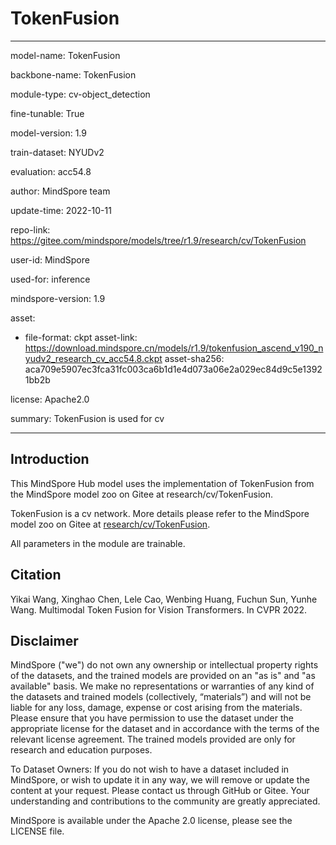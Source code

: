 # TokenFusion

---

model-name: TokenFusion

backbone-name: TokenFusion

module-type: cv-object_detection

fine-tunable: True

model-version: 1.9

train-dataset: NYUDv2

evaluation: acc54.8

author: MindSpore team

update-time: 2022-10-11

repo-link: <https://gitee.com/mindspore/models/tree/r1.9/research/cv/TokenFusion>

user-id: MindSpore

used-for: inference

mindspore-version: 1.9

asset:

-
    file-format: ckpt
    asset-link: <https://download.mindspore.cn/models/r1.9/tokenfusion_ascend_v190_nyudv2_research_cv_acc54.8.ckpt>
    asset-sha256: aca709e5907ec3fca31fc003ca6b1d1e4d073a06e2a029ec84d9c5e13921bb2b

license: Apache2.0

summary: TokenFusion is used for cv

---

## Introduction

This MindSpore Hub model uses the implementation of TokenFusion from the MindSpore model zoo on Gitee at research/cv/TokenFusion.

TokenFusion is a cv network. More details please refer to the MindSpore model zoo on Gitee at [research/cv/TokenFusion](https://gitee.com/mindspore/models/blob/r1.9/research/cv/TokenFusion/README.md).

All parameters in the module are trainable.

## Citation

Yikai Wang, Xinghao Chen, Lele Cao, Wenbing Huang, Fuchun Sun, Yunhe Wang. Multimodal Token Fusion for Vision Transformers. In CVPR 2022.

## Disclaimer

MindSpore ("we") do not own any ownership or intellectual property rights of the datasets, and the trained models are provided on an "as is" and "as available" basis. We make no representations or warranties of any kind of the datasets and trained models (collectively, “materials”) and will not be liable for any loss, damage, expense or cost arising from the materials. Please ensure that you have permission to use the dataset under the appropriate license for the dataset and in accordance with the terms of the relevant license agreement. The trained models provided are only for research and education purposes.

To Dataset Owners: If you do not wish to have a dataset included in MindSpore, or wish to update it in any way, we will remove or update the content at your request. Please contact us through GitHub or Gitee. Your understanding and contributions to the community are greatly appreciated.

MindSpore is available under the Apache 2.0 license, please see the LICENSE file.

